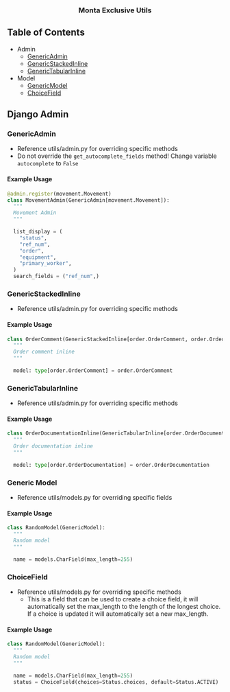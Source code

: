 <h3 align="center">Monta Exclusive Utils</h3>

## Table of Contents

- Admin
  - [GenericAdmin](#GenericAdmin)
  - [GenericStackedInline](#GenericStackedInline)
  - [GenericTabularInline](#GenericTabularInline)
- Model
  - [GenericModel](#GenericModel)
  - [ChoiceField](#ChoiceField)


## Django Admin

### GenericAdmin <a name="GenericAdmin"></a>

* Reference utils/admin.py for overriding specific methods
* Do not override the `get_autocomplete_fields` method! Change variable `autocomplete` to `False`
#### Example Usage
```python
@admin.register(movement.Movement)
class MovementAdmin(GenericAdmin[movement.Movement]):
  """
  Movement Admin
  """

  list_display = (
    "status",
    "ref_num",
    "order",
    "equipment",
    "primary_worker",
  )
  search_fields = ("ref_num",) 
```

### GenericStackedInline <a name="GenericStackedInline"></a>
* Reference utils/admin.py for overriding specific methods
#### Example Usage
```python
class OrderComment(GenericStackedInline[order.OrderComment, order.Order]):
  """
  Order comment inline
  """

  model: type[order.OrderComment] = order.OrderComment
```

### GenericTabularInline <a name="GenericTabularInline"></a>
* Reference utils/admin.py for overriding specific methods
#### Example Usage
```python
class OrderDocumentationInline(GenericTabularInline[order.OrderDocumentation, order.Order]):
  """
  Order documentation inline
  """

  model: type[order.OrderDocumentation] = order.OrderDocumentation

```

### Generic Model <a name="GenericModel"></a>
* Reference utils/models.py for overriding specific fields
#### Example Usage
```python
class RandomModel(GenericModel):
  """
  Random model
  """

  name = models.CharField(max_length=255)
```

### ChoiceField <a name="ChoiceField"></a>
* Reference utils/models.py for overriding specific methods
  * This is a field that can be used to create a choice field, it will automatically set the max_length 
  to the length of the longest choice. If a choice is updated it will automatically set a new max_length.
#### Example Usage
```python
class RandomModel(GenericModel):
  """
  Random model
  """

  name = models.CharField(max_length=255)
  status = ChoiceField(choices=Status.choices, default=Status.ACTIVE)
```